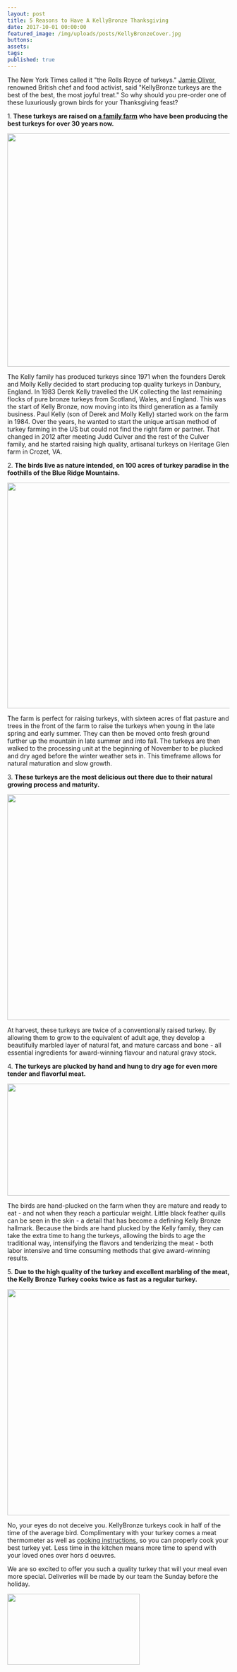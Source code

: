 ```yaml
---
layout: post
title: 5 Reasons to Have A KellyBronze Thanksgiving
date: 2017-10-01 00:00:00
featured_image: /img/uploads/posts/KellyBronzeCover.jpg
buttons:
assets:
tags:
published: true
---
```


<div class="editable"><p>The New York Times called it "the Rolls Royce of turkeys."&nbsp;<a href="https://www.kellybronze.com/jamie-oliver.aspx">Jamie Oliver</a>, renowned British chef and food activist, said "KellyBronze turkeys are the best of the best, the most joyful treat." So why should you pre-order one of these luxuriously grown birds for your Thanksgiving feast?</p><p>1.<strong>&nbsp;These turkeys are raised on&nbsp;<a href="https://www.kellybronze.com/kellybronze-free-range-turkeys-home.aspx">a family farm</a>&nbsp;who have been producing the best turkeys for over 30 years now.</strong></p><p><img src="/uploads/kelly-bronze-kelly-man-e1476217939438.jpg" width="770" height="529" /></p><p>The Kelly family has produced turkeys since 1971 when the founders Derek and Molly Kelly decided to start producing top quality turkeys in Danbury, England. In 1983 Derek Kelly travelled the UK collecting the last remaining flocks of pure bronze turkeys from Scotland, Wales, and England. This was the start of Kelly Bronze, now moving into its third generation as a family business. Paul Kelly (son of Derek and Molly Kelly) started work on the farm in 1984. Over the years, he wanted to start the unique artisan method of turkey farming in the US but could not find the right farm or partner. That changed in 2012 after meeting Judd Culver and the rest of the Culver family, and he started raising high quality, artisanal turkeys on Heritage Glen farm in Crozet, VA.</p><p>2.&nbsp;<strong>The birds live as nature intended, on 100 acres of turkey paradise in the foothills of the Blue Ridge Mountains.&nbsp;</strong></p><p><img src="/uploads/kb2.jpg" width="770" height="512" /></p><p>The farm is perfect for raising turkeys, with sixteen acres of flat pasture and trees in the front of the farm to raise the turkeys when young in the late spring and early summer. They can then be moved onto fresh ground further up the mountain in late summer and into fall. The turkeys are then walked to the processing unit at the beginning of November to be plucked and dry aged before the winter weather sets in. This timeframe allows for natural maturation and slow growth.</p><p>3.&nbsp;<strong>These turkeys are the most delicious out there due to their natural growing process and maturity.&nbsp;</strong></p><p><img src="/uploads/kb3.jpg" width="770" height="512" /></p><p>At harvest, these turkeys are twice of a conventionally raised turkey. By allowing them to grow to the equivalent of adult age, they develop a beautifully marbled layer of natural fat, and mature carcass and bone - all essential ingredients for award-winning flavour and natural gravy stock.</p><p>4.&nbsp;<strong>The turkeys are plucked by hand and hung to dry age for even more tender and flavorful meat.</strong></p><p><img src="/uploads/kb4.png" width="770" height="254" /></p><p>The birds are hand-plucked on the farm when they are mature and ready to eat - and not when they reach a particular weight. Little black feather quills can be seen in the skin - a detail that has become a defining Kelly Bronze hallmark. Because the birds are hand plucked by the Kelly family, they can take the extra time to hang the turkeys, allowing the birds to age the traditional way, intensifying the flavors and tenderizing the meat - both labor intensive and time consuming methods that give award-winning results.</p><p>5.&nbsp;<strong>Due to the high quality of the turkey and excellent marbling of the meat, the Kelly Bronze Turkey cooks twice as fast as a regular turkey.&nbsp;</strong></p><p><strong><img src="/uploads/kb5.jpg" width="770" height="513" /></strong></p><p>No, your eyes do not deceive you. KellyBronze turkeys cook in half of the time of the average bird. Complimentary with your turkey comes a meat thermometer as well as&nbsp;<a href="https://www.kellybronze.co.uk/how-to-cook-a-kelly-bronze-turkey">cooking instructions</a>, so you can properly cook your best turkey yet. Less time in the kitchen means more time to spend with your loved ones over hors d oeuvres.</p><p>We are so excited to offer you such a quality turkey that will your meal even more special. Deliveries will be made by our team the Sunday before the holiday.</p><p><img src="/uploads/kb-order-here-now-button.jpg" width="300" height="161" /></p><p>&nbsp;</p></div>